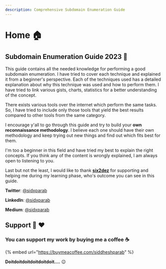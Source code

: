 ```yaml
---
description: Comprehensive Subdomain Enumeration Guide
---
```


# Home 🏠

## Subdomain Enumeration Guide 2023 📖

This guide contains all the needed knowledge for performing a good subdomain enumeration. I have tried to cover each technique and explained it from a beginner's perspective. Each of the techniques used has a detailed explanation about why this technique was used and how to perform them. I have tried to link various gists, charts, statistics for a better understanding of the concept.

There exists various tools over the internet which perform the same tasks. So, I have tried to include only those tools that yield the best results compared to other tools from the same category.

I encourage y'all to go through this guide and try to build your **own reconnaissance methodology**. I believe each one should have their own methodology and keep trying out new things and find out which fits best for them.&#x20;

I'm too a beginner in this field and have tried my best to explain the right concepts. If you think any of the content is wrongly explained, I am always open to listening to you.

Last but not the least, I would like to thank [**six2dez**](https://twitter.com/Six2dez1) for supporting and helping me during my learning phase, who's outcome you can see in this guide.



**Twitter**: [@sidxparab](https://twitter.com/sidxparab)

**LinkedIn**: [@sidxparab](https://www.linkedin.com/in/sidxparab/)

**Medium**: [@sidxparab](https://medium.com/@sidxparab)

## Support 🙏 :heart:

### **You can support my work by buying me a coffee** ☕

{% embed url="https://buymeacoffee.com/siddheshparab" %}

**Doitdoitdoitdoitdoitdoit....** 😉



